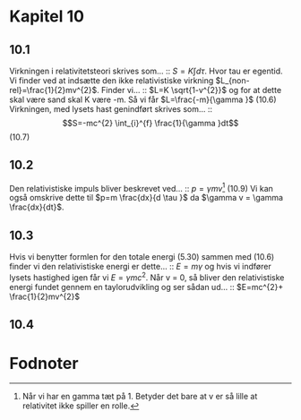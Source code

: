# Kapitel 10
## 10.1
Virkningen i relativitetsteori skrives som... :: $S=K \int_{}^{}d \tau$. Hvor tau er egentid.
Vi finder ved at indsætte den ikke relativistiske virkning $L_{non-rel}=\frac{1}{2}mv^{2}$. Finder vi... :: $L=K \sqrt{1-v^{2}}$ og for at dette skal være sand skal K være -m. Så vi får $L=\frac{-m}{\gamma }$ (10.6)
Virkningen, med lysets hast genindført skrives som... :: $$S=-mc^{2} \int_{i}^{f} \frac{1}{\gamma }dt$$ (10.7)

## 10.2
Den relativistiske impuls bliver beskrevet ved... :: $p= \gamma mv$[^1] (10.9) Vi kan også omskrive dette til $p=m \frac{dx}{d \tau }$ da $\gamma v = \gamma \frac{dx}{dt}$.

## 10.3
Hvis vi benytter formlen for den totale energi (5.30) sammen med (10.6) finder vi den relativistiske energi er dette... :: $E=m \gamma$ og hvis vi indfører lysets hastighed igen får vi $E=\gamma mc^{2}$.
Når v = 0, så bliver den relativistiske energi fundet gennem en taylorudvikling og ser sådan ud... :: $E=mc^{2}+ \frac{1}{2}mv^{2}$

## 10.4

# Fodnoter

[^1]: Når vi har en gamma tæt på 1. Betyder det bare at v er så lille at relativitet ikke spiller en rolle.